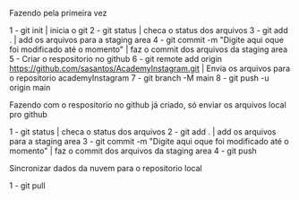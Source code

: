 Fazendo pela primeira vez

1 - git init | inicia o git
2 - git status | checa o status dos arquivos
3 - git add . | add os arquivos para a staging area
4 - git commit -m "Digite aqui oque foi modificado até o momento" | faz o commit dos arquivos da staging area
5 - Criar o respositorio no github
6 - git remote add origin https://github.com/sasantos/AcademyInstagram.git | Envia os arquivos para o repositorio academyInstagram
7 - git branch -M main
8 - git push -u origin main

Fazendo com o respositorio no github já criado, só enviar os arquivos local pro github

1 - git status | checa o status dos arquivos
2 - git add . | add os arquivos para a staging area
3 - git commit -m "Digite aqui oque foi modificado até o momento" | faz o commit dos arquivos da staging area
4 - git push

Sincronizar dados da nuvem para o repositorio local

1 - git pull
